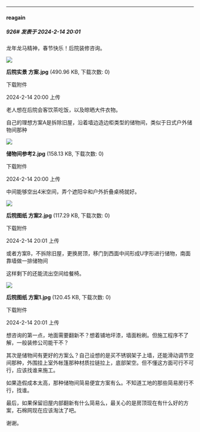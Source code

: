 
*****

####  reagain  
##### 926#       发表于 2024-2-14 20:01

龙年龙马精神，春节快乐！后院装修咨询。

<img src="https://img.saraba1st.com/forum/202402/14/200049bbrztw9bxbgn80mw.jpg" referrerpolicy="no-referrer">

<strong>后院实景 方案.jpg</strong> (490.96 KB, 下载次数: 0)

下载附件

2024-2-14 20:00 上传

老人想在后院会客饮茶吃饭，以及晾晒大件衣物。

自己的理想方案A是拆除旧屋，沿着墙边造边柜类型的储物间，类似于日式户外储物间那种

<img src="https://img.saraba1st.com/forum/202402/14/200028mcpzccnopu11hej1.jpg" referrerpolicy="no-referrer">

<strong>储物间参考2.jpg</strong> (158.13 KB, 下载次数: 0)

下载附件

2024-2-14 20:00 上传

中间能够空出4米空间，弄个遮阳伞和户外折叠桌椅就好。

<img src="https://img.saraba1st.com/forum/202402/14/200120v48q89bcbbnda88c.jpg" referrerpolicy="no-referrer">

<strong>后院图纸 方案2.jpg</strong> (117.29 KB, 下载次数: 0)

下载附件

2024-2-14 20:01 上传

或者方案B，不拆除旧屋，更换房顶，移门到西面中间形成U字形进行储物，南面靠墙做一排储物间

这样剩下的还能流出空间给餐椅。

<img src="https://img.saraba1st.com/forum/202402/14/200136dy3uxzror967jsro.jpg" referrerpolicy="no-referrer">

<strong>后院图纸 方案1.jpg</strong> (120.45 KB, 下载次数: 0)

下载附件

2024-2-14 20:01 上传

想咨询的第一点，地面需要翻新不？想着铺地坪漆，墙面粉刷。但施工程序不了解，一般装修公司能干不？

其次是储物间有更好的方案么？自己设想的是买不锈钢架子上墙，还能滑动调节空间那种，外围挂上室外帐篷那种材质拉链拉上，底部架空。但不懂这方面可行不可行，应该找谁来施工。

如果造假成本太高，那种储物间简易便宜方案有么。不知道工地的那些简易房行不行，找谁。

最后，如果保留旧屋内部翻新有什么简易么，最关心的是房顶现在有什么好的方案，石棉网现在应该淘汰了吧。

谢谢。


